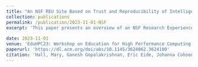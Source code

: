 ```yaml
---
title: "An NSF REU Site Based on Trust and Reproducibility of Intelligent Computation: Experience Report"
collection: publications
permalink: /publication/2023-11-01-NSF
excerpt: 'This paper presents an overview of an NSF Research Experience for Undergraduate (REU) Site on Trust and Reproducibility of Intelligent Computation, delivered by faculty and graduate students in the Kahlert School of Computing at University of Utah. The chosen themes bring together several concerns for the future in producing computational results that can be trusted: secure, reproducible, based on sound algorithmic foundations, and developed in the context of ethical considerations. The research areas represented by student projects include machine learning, high-performance computing, algorithms and applications, computer security, data science, and human-centered computing. In the first four weeks of the program, the entire student cohort spent their mornings in lessons from experts in these crosscutting topics, and used one-of-a-kind research platforms operated by the University of Utah, namely NSF-funded CloudLab and POWDER facilities; reading assignments, quizzes, and hands-on exercises reinforced the lessons. In the subsequent five weeks, lectures were less frequent, as students branched into small groups to develop their research projects. The final week focused on a poster presentation and final report. Through describing our experiences, this program can serve as a model for preparing a future workforce to integrate machine learning into trustworthy and reproducible applications.'
 
date: 2023-11-01
venue: 'EduHPC23: Workshop on Education for High Performance Computing'
paperurl: 'https://dl.acm.org/doi/abs/10.1145/3624062.3624100'
citation: 'Hall, Mary, Ganesh Gopalakrishnan, Eric Eide, Johanna Cohoon, Jeff Phillips, Mu Zhang, Shireen Elhabian et al. "An NSF REU Site Based on Trust and Reproducibility of Intelligent Computation: Experience Report." In Proceedings of the SC'23 Workshops of The International Conference on High Performance Computing, Network, Storage, and Analysis, pp. 343-349. 2023.'
---
```

